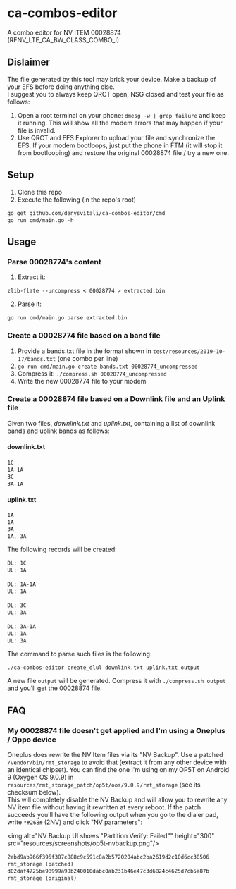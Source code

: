 # ca-combos-editor

A combo editor for NV ITEM 00028874 (RFNV_LTE_CA_BW_CLASS_COMBO_I)

## Dislaimer
The file generated by this tool may brick your device. Make a backup of your EFS before doing anything else.  
I suggest you to always keep QRCT open, NSG closed and test your file as follows:

1. Open a root terminal on your phone: `dmesg -w | grep failure` and keep it running.
This will show all the modem errors that may happen if your file is invalid.
2. Use QRCT and EFS Explorer to upload your file and synchronize the EFS. If your modem bootloops, just put the
phone in FTM (it will stop it from bootlooping) and restore the original 00028874 file / try a new one.  

## Setup
1. Clone this repo
2. Execute the following (in the repo's root)
```
go get github.com/denysvitali/ca-combos-editor/cmd
go run cmd/main.go -h
```

## Usage

### Parse 00028774's content
1. Extract it:
```
zlib-flate --uncompress < 00028774 > extracted.bin
```

2. Parse it:
```
go run cmd/main.go parse extracted.bin
```

### Create a 00028774 file based on a band file
  
1. Provide a bands.txt file in the format shown in `test/resources/2019-10-17/bands.txt` (one combo per line)  
2. `go run cmd/main.go create bands.txt 00028774_uncompressed`
3. Compress it: `./compress.sh 00028774_uncompressed`
4. Write the new 00028774 file to your modem

### Create a 00028874 file based on a Downlink file and an Uplink file
Given two files, _downlink.txt_ and _uplink.txt_, containing a list of
downlink bands and uplink bands as follows:  

#### downlink.txt
```
1C
1A-1A
3C
3A-1A
```

#### uplink.txt
```
1A
1A
3A
1A, 3A
```

The following records will be created:
```
DL: 1C                                       
UL: 1A                                       
                                             
DL: 1A-1A                                    
UL: 1A                                       
                                             
DL: 3C                                       
UL: 3A                                       
                                             
DL: 3A-1A                                    
UL: 1A                                       
UL: 3A               
```

The command to parse such files is the following:

```
./ca-combos-editor create_dlul downlink.txt uplink.txt output
```

A new file `output` will be generated. Compress it with `./compress.sh output`
and you'll get the 00028874 file.

## FAQ

### My 00028874 file doesn't get applied and I'm using a Oneplus / Oppo device
Oneplus does rewrite the NV Item files via its "NV Backup". Use a patched `/vendor/bin/rmt_storage` to avoid that
(extract it from any other device with an identical chipset). You can find the one I'm using on my OP5T on Android 9 (Oxygen OS 9.0.9)
in `resources/rmt_storage_patch/op5t/oos/9.0.9/rmt_storage` (see its checksum below).   
This will completely disable the NV Backup and will allow
you to rewrite any NV item file without having it rewritten at every reboot. If the patch succeeds you'll have the
following output when you go to the dialer pad, write `*#268#` (2NV) and click "NV parameters":
  
  
<img alt="NV Backup UI shows \"Partition Verify: Failed\"" height="300" src="resources/screenshots/op5t-nvbackup.png"/> 
  
```
2ebd9ab966f395f387c888c9c591c8a2b5720204abc2ba2619d2c10d6cc38506  rmt_storage (patched)
d02daf4725be98999a98b240010dabc0ab231b46e47c3d6824c4625d7cb5a87b  rmt_storage (original)
```
